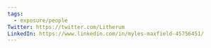 ```yaml
---
tags:
  - exposure/people
Twitter: https://twitter.com/Litherum
LinkedIn: https://www.linkedin.com/in/myles-maxfield-45756451/
---
```

